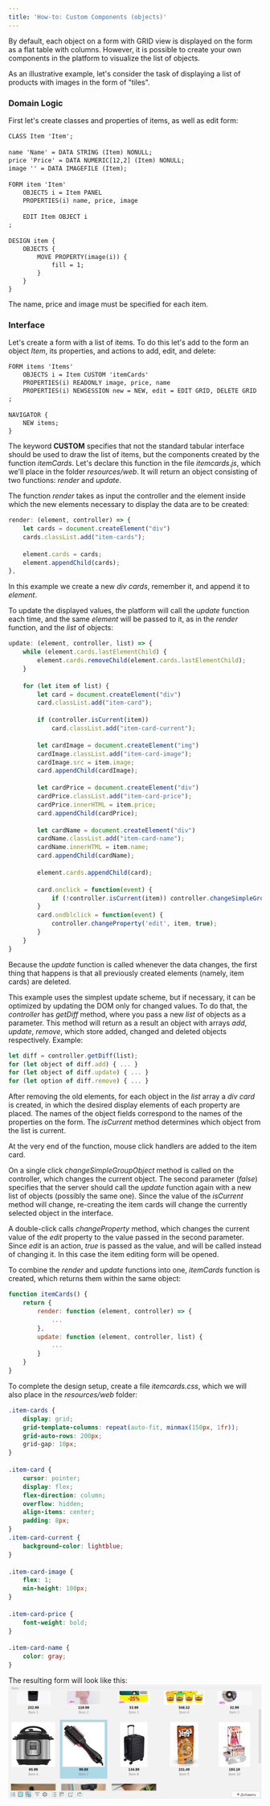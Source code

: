 ```yaml
---
title: 'How-to: Custom Components (objects)'
---
```


By default, each object on a form with GRID view is displayed on the form as a flat table with columns.
However, it is possible to create your own components in the platform to visualize the list of objects.

As an illustrative example, let's consider the task of displaying a list of products with images in the form of "tiles".

### Domain Logic

First let's create classes and properties of items, as well as edit form:

```lsf
CLASS Item 'Item';

name 'Name' = DATA STRING (Item) NONULL;
price 'Price' = DATA NUMERIC[12,2] (Item) NONULL;
image '' = DATA IMAGEFILE (Item);

FORM item 'Item'
    OBJECTS i = Item PANEL
    PROPERTIES(i) name, price, image
    
    EDIT Item OBJECT i
;

DESIGN item {
    OBJECTS {
        MOVE PROPERTY(image(i)) {
            fill = 1;
        }
    }
}
```
The name, price and image must be specified for each item.

### Interface

Let's create a form with a list of items. To do this let's add to the form an object _Item_, its properties, and actions to add, edit, and delete:
```lsf
FORM items 'Items'
    OBJECTS i = Item CUSTOM 'itemCards'
    PROPERTIES(i) READONLY image, price, name
    PROPERTIES(i) NEWSESSION new = NEW, edit = EDIT GRID, DELETE GRID
;

NAVIGATOR {
    NEW items;
}
```
The keyword **CUSTOM** specifies that not the standard tabular interface should be used to draw the list of items,
but the components created by the function _itemCards_. Let's declare this function in the file _itemcards.js_, which we'll place in the folder _resources/web_.
It will return an object consisting of two functions: _render_ and _update_.

The function _render_ takes as input the controller and the element inside which the new elements necessary to display the data are to be created:
```js
render: (element, controller) => {
    let cards = document.createElement("div")
    cards.classList.add("item-cards");

    element.cards = cards;
    element.appendChild(cards);
},
```
In this example we create a new _div_ _cards_, remember it, and append it to _element_.

To update the displayed values, the platform will call the _update_ function each time, and the same _element_ will be passed to it,
as in the _render_ function, and the _list_ of objects:
```js
update: (element, controller, list) => {
    while (element.cards.lastElementChild) {
        element.cards.removeChild(element.cards.lastElementChild);
    }

    for (let item of list) {
        let card = document.createElement("div")
        card.classList.add("item-card");

        if (controller.isCurrent(item))
            card.classList.add("item-card-current");

        let cardImage = document.createElement("img")
        cardImage.classList.add("item-card-image");
        cardImage.src = item.image;
        card.appendChild(cardImage);

        let cardPrice = document.createElement("div")
        cardPrice.classList.add("item-card-price");
        cardPrice.innerHTML = item.price;
        card.appendChild(cardPrice);

        let cardName = document.createElement("div")
        cardName.classList.add("item-card-name");
        cardName.innerHTML = item.name;
        card.appendChild(cardName);

        element.cards.appendChild(card);

        card.onclick = function(event) {
            if (!controller.isCurrent(item)) controller.changeSimpleGroupObject(item, false, null);
        }
        card.ondblclick = function(event) {
            controller.changeProperty('edit', item, true);
        }
    }
}
```
Because the _update_ function is called whenever the data changes, the first thing that happens is that all previously created elements (namely, item cards) are deleted.

This example uses the simplest update scheme, but if necessary, it can be optimized by updating the DOM only for changed values.
To do that, the _controller_ has _getDiff_ method, where you pass a new _list_ of objects as a parameter.
This method will return as a result an object with arrays _add_, _update_, _remove_, which store added, changed and deleted objects respectively.
Example:
```js
let diff = controller.getDiff(list);
for (let object of diff.add) { ... }
for (let object of diff.update) { ... }
for (let option of diff.remove) { ... }
```

After removing the old elements, for each object in the _list_ array a _div_ _card_ is created, in which the desired display elements of each property are placed.
The names of the object fields correspond to the names of the properties on the form. The _isCurrent_ method determines which object from the list is current.

At the very end of the function, mouse click handlers are added to the item card. 

On a single click _changeSimpleGroupObject_ method is called on the controller, which changes the current object. 
The second parameter (_false_) specifies that the server should call the _update_ function again with a new list of objects (possibly the same one).
Since the value of the _isCurrent_ method will change, re-creating the item cards will change the currently selected object in the interface.

A double-click calls _changeProperty_ method, which changes the current value of the _edit_ property to the value passed in the second parameter.
Since _edit_ is an action, _true_ is passed as the value, and will be called instead of changing it.
In this case the item editing form will be opened.

To combine the _render_ and _update_ functions into one, _itemCards_ function is created, which returns them within the same object:
```js
function itemCards() {
    return {
        render: function (element, controller) => {
            ...
        },
        update: function (element, controller, list) {
            ...
        }
    }
}
```

To complete the design setup, create a file _itemcards.css_, which we will also place in the _resources/web_ folder:
```css
.item-cards {
    display: grid;
    grid-template-columns: repeat(auto-fit, minmax(150px, 1fr));
    grid-auto-rows: 200px;
    grid-gap: 10px;
}

.item-card {
    cursor: pointer;
    display: flex;
    flex-direction: column;
    overflow: hidden;
    align-items: center;
    padding: 8px;
}
.item-card-current {
    background-color: lightblue;
}

.item-card-image {
    flex: 1;
    min-height: 100px;
}

.item-card-price {
    font-weight: bold;
}

.item-card-name {
    color: gray;
}
```

The resulting form will look like this:
![](images/How-to_Custom_components_objects.png)